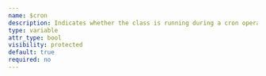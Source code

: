 ```yaml
---
name: $cron
description: Indicates whether the class is running during a cron operation
type: variable
attr_type: bool
visibility: protected
default: true
required: no
---
```


